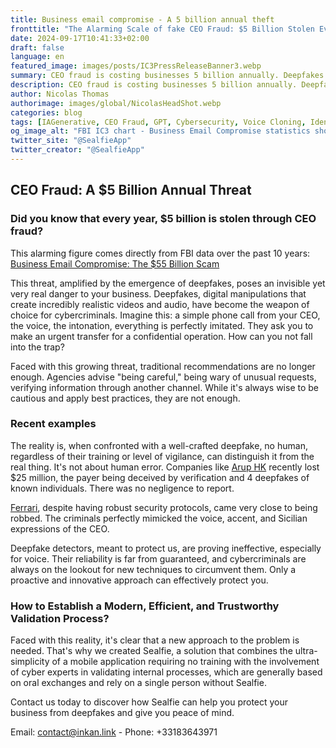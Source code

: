 ```yaml
---
title: Business email compromise - A 5 billion annual theft
fronttitle: "The Alarming Scale of fake CEO Fraud: $5 Billion Stolen Every Year"
date: 2024-09-17T10:41:33+02:00
draft: false
language: en
featured_image: images/posts/IC3PressReleaseBanner3.webp
summary: CEO fraud is costing businesses 5 billion annually. Deepfakes are rendering traditional security measures obsolete, deceiving even the most vigilant. Companies like Arup HK and Ferrari have fallen victim. To restore confidence and peace of mind in your business interactions, a new approach is essential. 
description: CEO fraud is costing businesses 5 billion annually. Deepfakes are rendering traditional security measures obsolete, deceiving even the most vigilant. Companies like Arup HK and Ferrari have fallen victim. To restore confidence and peace of mind in your business interactions, a new approach is essential. 
author: Nicolas Thomas
authorimage: images/global/NicolasHeadShot.webp
categories: blog
tags: [IAGenerative, CEO Fraud, GPT, Cybersecurity, Voice Cloning, IdentityTheft]
og_image_alt: "FBI IC3 chart - Business Email Compromise statistics showing $5 billion stolen annually"
twitter_site: "@SealfieApp"
twitter_creator: "@SealfieApp"
---
```

## CEO Fraud: A $5 Billion Annual Threat

### Did you know that every year, $5 billion is stolen through CEO fraud?

This alarming figure comes directly from FBI data over the past 10 years: [Business Email Compromise: The $55 Billion Scam](https://www.ic3.gov/PSA/2024/PSA240911)

This threat, amplified by the emergence of deepfakes, poses an invisible yet very real danger to your business. Deepfakes, digital manipulations that create incredibly realistic videos and audio, have become the weapon of choice for cybercriminals. Imagine this: a simple phone call from your CEO, the voice, the intonation, everything is perfectly imitated. They ask you to make an urgent transfer for a confidential operation. How can you not fall into the trap?

Faced with this growing threat, traditional recommendations are no longer enough. Agencies advise "being careful," being wary of unusual requests, verifying information through another channel. While it's always wise to be cautious and apply best practices, they are not enough.

### Recent examples

The reality is, when confronted with a well-crafted deepfake, no human, regardless of their training or level of vigilance, can distinguish it from the real thing. It's not about human error.
Companies like [Arup HK](https://www.ft.com/content/b977e8d4-664c-4ae4-8a8e-eb93bdf785ea) recently lost $25 million, the payer being deceived by verification and 4 deepfakes of known individuals. There was no negligence to report.

[Ferrari](https://www.carscoops.com/2024/07/ferrari-ceo-impersonator-uncovered-by-colleague-in-deepfake-call/), despite having robust security protocols, came very close to being robbed. The criminals perfectly mimicked the voice, accent, and Sicilian expressions of the CEO.

Deepfake detectors, meant to protect us, are proving ineffective, especially for voice. Their reliability is far from guaranteed, and cybercriminals are always on the lookout for new techniques to circumvent them. Only a proactive and innovative approach can effectively protect you.

### How to Establish a Modern, Efficient, and Trustworthy Validation Process?

Faced with this reality, it's clear that a new approach to the problem is needed. That's why we created Sealfie, a solution that combines the ultra-simplicity of a mobile application requiring no training with the involvement of cyber experts in validating internal processes, which are generally based on oral exchanges and rely on a single person without Sealfie.

Contact us today to discover how Sealfie can help you protect your business from deepfakes and give you peace of mind.

Email: [contact@inkan.link](mailto:contact@inkan.link?subject=Appointment%20Request)   -   Phone: +33183643971

